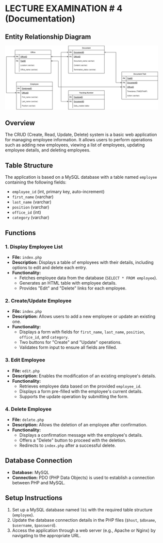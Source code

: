 # LECTURE EXAMINATION # 4 (Documentation)

## Entity Relationship Diagram

![ERD](https://github.com/Kriz181/final_project_db/blob/main/ERD.png?raw=true)

## Overview

The CRUD (Create, Read, Update, Delete) system is a basic web application for managing employee information. It allows users to perform operations such as adding new employees, viewing a list of employees, updating employee details, and deleting employees.

## Table Structure

The application is based on a MySQL database with a table named `employee` containing the following fields:

- `employee_id` (int, primary key, auto-increment)
- `first_name` (varchar)
- `last_name` (varchar)
- `position` (varchar)
- `office_id` (int)
- `category` (varchar)

## Functions

### 1. Display Employee List

- **File:** `index.php`
- **Description:** Displays a table of employees with their details, including options to edit and delete each entry.
- **Functionality:**
  - Fetches employee data from the database (`SELECT * FROM employee`).
  - Generates an HTML table with employee details.
  - Provides "Edit" and "Delete" links for each employee.

### 2. Create/Update Employee

- **File:** `index.php`
- **Description:** Allows users to add a new employee or update an existing one.
- **Functionality:**
  - Displays a form with fields for `first_name`, `last_name`, `position`, `office_id`, and `category`.
  - Two buttons for "Create" and "Update" operations.
  - Validates form input to ensure all fields are filled.

### 3. Edit Employee

- **File:** `edit.php`
- **Description:** Enables the modification of an existing employee's details.
- **Functionality:**
  - Retrieves employee data based on the provided `employee_id`.
  - Displays a form pre-filled with the employee's current details.
  - Supports the update operation by submitting the form.

### 4. Delete Employee

- **File:** `delete.php`
- **Description:** Allows the deletion of an employee after confirmation.
- **Functionality:**
  - Displays a confirmation message with the employee's details.
  - Offers a "Delete" button to proceed with the deletion.
  - Redirects to `index.php` after a successful delete.

## Database Connection

- **Database:** MySQL
- **Connection:** PDO (PHP Data Objects) is used to establish a connection between PHP and MySQL.

## Setup Instructions

1. Set up a MySQL database named `lb1` with the required table structure (`employee`).
2. Update the database connection details in the PHP files (`$host`, `$dbname`, `$username`, `$password`).
3. Access the application through a web server (e.g., Apache or Nginx) by navigating to the appropriate URL.
